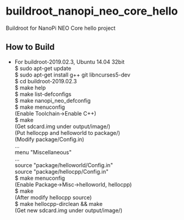 # buildroot_nanopi_neo_core_hello
Buildroot for NanoPi NEO Core hello project

## How to Build  
* For buildroot-2019.02.3, Ubuntu 14.04 32bit     
$ sudo apt-get update  
$ sudo apt-get install g++ git libncurses5-dev    
$ cd buildroot-2019.02.3    
$ make help  
$ make list-defconfigs    
$ make nanopi_neo_defconfig  
$ make menuconfig  
(Enable Toolchain->Enable C++)  
$ make  
(Get sdcard.img under output/image/)  
(Put hellocpp and helloworld to package/)  
(Modify package/Config.in)  
...  
menu "Miscellaneous"  
...  
source "package/helloworld/Config.in"  
source "package/hellocpp/Config.in"  
$ make menuconfig  
(Enable Package->Misc->helloworld, hellocpp)  
$ make  
(After modify hellocpp source)  
$ make hellocpp-dirclean && make  
(Get new sdcard.img under output/image/)  
